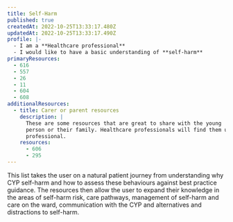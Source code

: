 ```yaml
---
title: Self-Harm
published: true
createdAt: 2022-10-25T13:33:17.480Z
updatedAt: 2022-10-25T13:33:17.490Z
profile: |-
  - I am a **Healthcare professional**
  - I would like to have a basic understanding of **self-harm**
primaryResources:
  - 616
  - 557
  - 26
  - 11
  - 604
  - 608
additionalResources:
  - title: Carer or parent resources
    description: |
      These are some resources that are great to share with the young
      person or their family. Healthcare professionals will find them useful as they give an insight into the understanding required by the CYP and family and they may also help address questions that might be posed to the healthcare
      professional.
    resources:
      - 606
      - 295
---
```

This list takes the user on a natural patient journey from understanding why CYP self-harm and how to assess these behaviours against best practice guidance. The resources then allow the user to expand their knowledge in the areas of self-harm risk, care pathways, management of self-harm and care on the ward, communication with the CYP and alternatives and distractions to self-harm.